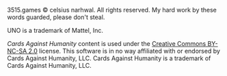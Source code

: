 3515.games © celsius narhwal. All rights reserved. My hard work by these words guarded, please don't steal.

UNO is a trademark of Mattel, Inc.

*Cards Against Humanity* content is used under the [Creative Commons BY-NC-SA 2.0](https://creativecommons.org/licenses/by-nc-sa/2.0/) license. This software is in no way affiliated with or endorsed by Cards Against Humanity, LLC. Cards Against Humanity is a trademark of Cards Against Humanity, LLC.